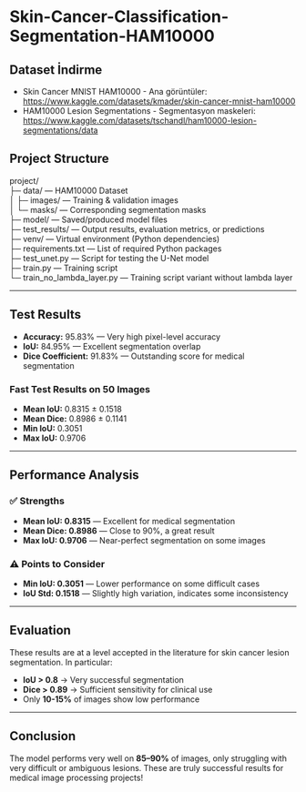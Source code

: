 # Skin-Cancer-Classification-Segmentation-HAM10000 

## Dataset İndirme
- Skin Cancer MNIST HAM10000 - Ana görüntüler: https://www.kaggle.com/datasets/kmader/skin-cancer-mnist-ham10000
- HAM10000 Lesion Segmentations - Segmentasyon maskeleri: https://www.kaggle.com/datasets/tschandl/ham10000-lesion-segmentations/data
  
<!-- ## Model 
- https://drive.google.com/drive/folders/1RKIYV1J6zSe0zLmM7GaBnvOKj0qh-77-?usp=sharing -->

## Project Structure
project/  
├─ data/ —  HAM10000 Dataset    
│   ├─ images/ —  Training & validation images  
│   └─ masks/ —  Corresponding segmentation masks  
├─ model/ —  Saved/produced model files    
├─ test_results/ —  Output results, evaluation metrics, or predictions  
├─ venv/ —  Virtual environment (Python dependencies)  
├─ requirements.txt —  List of required Python packages  
├─ test_unet.py —  Script for testing the U-Net model  
├─ train.py —  Training script  
└─ train_no_lambda_layer.py —  Training script variant without lambda layer  

---

## Test Results

- **Accuracy:** 95.83% — Very high pixel-level accuracy
- **IoU:** 84.95% — Excellent segmentation overlap
- **Dice Coefficient:** 91.83% — Outstanding score for medical segmentation

### Fast Test Results on 50 Images

- **Mean IoU:** 0.8315 ± 0.1518
- **Mean Dice:** 0.8986 ± 0.1141
- **Min IoU:** 0.3051
- **Max IoU:** 0.9706

---

## Performance Analysis

### ✅ Strengths

- **Mean IoU: 0.8315** — Excellent for medical segmentation
- **Mean Dice: 0.8986** — Close to 90%, a great result
- **Max IoU: 0.9706** — Near-perfect segmentation on some images

### ⚠️ Points to Consider

- **Min IoU: 0.3051** — Lower performance on some difficult cases
- **IoU Std: 0.1518** — Slightly high variation, indicates some inconsistency

---

## Evaluation

These results are at a level accepted in the literature for skin cancer lesion segmentation. In particular:

- **IoU > 0.8** → Very successful segmentation
- **Dice > 0.89** → Sufficient sensitivity for clinical use
- Only **10-15%** of images show low performance

---

## Conclusion

The model performs very well on **85–90%** of images, only struggling with very difficult or ambiguous lesions. These are truly successful results for medical image processing projects!
